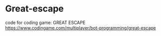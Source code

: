 # Great-escape
code for coding game: GREAT ESCAPE
https://www.codingame.com/multiplayer/bot-programming/great-escape

